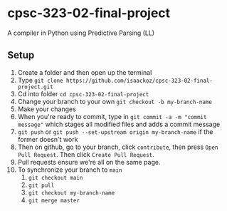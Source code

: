 # cpsc-323-02-final-project
A compiler in Python using Predictive Parsing (LL)

## Setup
1. Create a folder and then open up the terminal
2. Type `git clone https://github.com/isaackoz/cpsc-323-02-final-project.git`
3. Cd into folder `cd cpsc-323-02-final-project`
4. Change your branch to your own `git checkout -b my-branch-name`
5. Make your changes
6. When you're ready to commit, type in `git commit -a -m "commit message"` which stages all modified files and adds a commit message
7. `git push` or `git push --set-upstream origin my-branch-name` if the former doesn't work
8. Then on github, go to your branch, click `contribute`, then press `Open Pull Request`. Then click `Create Pull Request`.
9. Pull requests ensure we're all on the same page.
10. To synchronize your branch to `main`  
    1. `git checkout main`
    2. `git pull`
    3. `git checkout my-branch-name`
    4. `git merge master`
